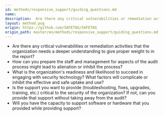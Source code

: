 ```yaml
---
id: methods/responsive_support/guiding_questions.md
name: 
description:  Are there any critical vulnerabilities or remediation activities that the organization needs a deeper understanding to give proper weight to in the report? How can you prepare the staff and management for aspects of the audit process...
layout: method.pug
origin: https://github.com/SAFETAG/SAFETAG
origin_path: master/en/methods/responsive_support/guiding_questions.md
---
```


* Are there any critical vulnerabilities or remediation activities that the organization needs a deeper understanding to give proper weight to in the report?
* How can you prepare the staff and management for aspects of the audit process might lead to alienation or inhibit the process?
* What is the organization's readiness and likelihood to succeed in engaging with security technology?  What factors will complicate or inhibit the effective and safe uptake and use?
* Is the support you want to provide (troubleshooting, fixes, upgrades, training, etc.) critical to the security of the organization? If not, can you provide that support without taking away from the audit?
* Will you have the capacity to support software or hardware that you provided while providing support?


